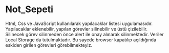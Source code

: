 # Not_Sepeti
Html, Css ve JavaScript kullanılarak yapılacaklar listesi uygulamasıdır. 
Yapılacaklar eklenebilir, yapılan görevler silinebilir ve üstü çizilebilir.
Silinecek görev silinmeden önce alert ile onay alınarak silinmektedir.
Veriler Local Storage da tutulmaktadır. Bu sayede browser kapatılıp açıldığında eskiden girilen görevleri görebilmekteyiz. 


